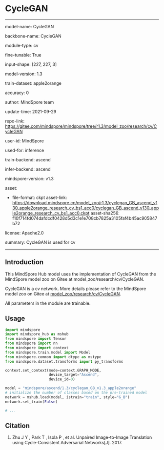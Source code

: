 # CycleGAN

---

model-name: CycleGAN

backbone-name: CycleGAN

module-type: cv

fine-tunable: True

input-shape: [227, 227, 3]

model-version: 1.3

train-dataset: apple2orange

accuracy: 0

author: MindSpore team

update-time: 2021-09-29

repo-link: <https://gitee.com/mindspore/mindspore/tree/r1.3/model_zoo/research/cv/CycleGAN>

user-id: MindSpore

used-for: inference

train-backend: ascend

infer-backend: ascend

mindspore-version: v1.3

asset:

-
    file-format: ckpt
    asset-link: <https://download.mindspore.cn/model_zoo/r1.3/cyclegan_GB_ascend_v130_apple2orange_research_cv_bs1_acc0/cyclegan_GB_ascend_v130_apple2orange_research_cv_bs1_acc0.ckpt>
    asset-sha256: f10f714fd074dafdcdf0428d5d3c1e1e708cb7825a3105faf4b45ac905847b72

license: Apache2.0

summary: CycleGAN is used for cv

---

## Introduction

This MindSpore Hub model uses the implementation of CycleGAN from the MindSpore model zoo on Gitee at model_zoo/research/cv/CycleGAN.

CycleGAN is a cv network. More details please refer to the MindSpore model zoo on Gitee at [model_zoo/research/cv/CycleGAN](https://gitee.com/mindspore/mindspore/blob/r1.3/model_zoo/research/cv/CycleGAN/README.md).

All parameters in the module are trainable.

## Usage

```python
import mindspore
import mindspore_hub as mshub
from mindspore import Tensor
from mindspore import nn
from mindspore import context
from mindspore.train.model import Model
from mindspore.common import dtype as mstype
from mindspore.dataset.transforms import py_transforms

context.set_context(mode=context.GRAPH_MODE,
                    device_target="Ascend",
                    device_id=0)

model = "mindspore/ascend/1.3/cyclegan_GB_v1.3_apple2orange"
# initialize the number of classes based on the pre-trained model
network = mshub.load(model, istrain="train", style="G_B")
network.set_train(False)

# ...
```

## Citation

1. Zhu J Y , Park T , Isola P , et al. Unpaired Image-to-Image Translation using Cycle-Consistent Adversarial Networks[J]. 2017.

